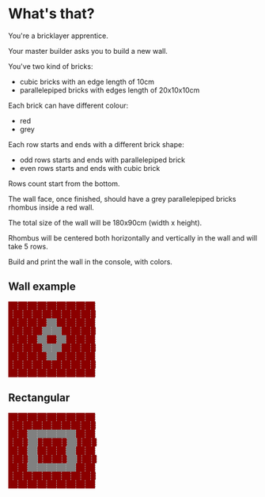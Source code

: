 # What's that?

You're a bricklayer apprentice.

Your master builder asks you to build a new wall.

You've two kind of bricks:

* cubic bricks with an edge length of 10cm
* parallelepiped bricks with edges length of 20x10x10cm

Each brick can have different colour:

* red
* grey

Each row starts and ends with a different brick shape:

* odd rows starts and ends with parallelepiped brick
* even rows starts and ends with cubic brick

Rows count start from the bottom.

The wall face, once finished, should have a grey parallelepiped bricks rhombus inside a red wall.

The total size of the wall will be 180x90cm (width x height).

Rhombus will be centered both horizontally and vertically in the wall and will take 5 rows.

Build and print the wall in the console, with colors.

## Wall example

<span style="color: darkred; background-color: darkred; border-right: 1px dashed darkgrey;">==</span><span style="color: darkred; background-color: darkred; border-right: 1px dashed darkgrey;">==</span><span style="color: darkred; background-color: darkred; border-right: 1px dashed darkgrey;">==</span><span style="color: darkred; background-color: darkred; border-right: 1px dashed darkgrey;">==</span><span style="color: darkred; background-color: darkred; border-right: 1px dashed darkgrey;">==</span><span style="color: darkred; background-color: darkred; border-right: 1px dashed darkgrey;">==</span><span style="color: darkred; background-color: darkred; border-right: 1px dashed darkgrey;">==</span><span style="color: darkred; background-color: darkred; border-right: 1px dashed darkgrey;">==</span><span style="color: darkred; background-color: darkred; border-right: 1px dashed darkgrey;">==</span><br />
<span style="color: darkred; background-color: darkred; border-right: 1px dashed darkgrey;">=</span><span style="color: darkred; background-color: darkred; border-right: 1px dashed darkgrey;">==</span><span style="color: darkred; background-color: darkred; border-right: 1px dashed darkgrey;">==</span><span style="color: darkred; background-color: darkred; border-right: 1px dashed darkgrey;">==</span><span style="color: darkred; background-color: darkred; border-right: 1px dashed darkgrey;">==</span><span style="color: darkred; background-color: darkred; border-right: 1px dashed darkgrey;">==</span><span style="color: darkred; background-color: darkred; border-right: 1px dashed darkgrey;">==</span><span style="color: darkred; background-color: darkred; border-right: 1px dashed darkgrey;">==</span><span style="color: darkred; background-color: darkred; border-right: 1px dashed darkgrey;">==</span><span style="color: darkred; background-color: darkred; border-right: 1px dashed darkgrey;">=</span><br />
<span style="color: darkred; background-color: darkred; border-right: 1px dashed darkgrey;">==</span><span style="color: darkred; background-color: darkred; border-right: 1px dashed darkgrey;">==</span><span style="color: darkred; background-color: darkred; border-right: 1px dashed darkgrey;">==</span><span style="color: darkred; background-color: darkred; border-right: 1px dashed darkgrey;">==</span><span style="color: grey; background-color: grey; border-right: 1px dashed darkgrey;">++</span><span style="color: darkred; background-color: darkred; border-right: 1px dashed darkgrey;">==</span><span style="color: darkred; background-color: darkred; border-right: 1px dashed darkgrey;">==</span><span style="color: darkred; background-color: darkred; border-right: 1px dashed darkgrey;">==</span><span style="color: darkred; background-color: darkred; border-right: 1px dashed darkgrey;">==</span><br />
<span style="color: darkred; background-color: darkred; border-right: 1px dashed darkgrey;">=</span><span style="color: darkred; background-color: darkred; border-right: 1px dashed darkgrey;">==</span><span style="color: darkred; background-color: darkred; border-right: 1px dashed darkgrey;">==</span><span style="color: darkred; background-color: darkred; border-right: 1px dashed darkgrey;">==</span><span style="color: grey; background-color: grey; border-right: 1px dashed darkgrey;">++</span><span style="color: grey; background-color: grey; border-right: 1px dashed darkgrey;">++</span><span style="color: darkred; background-color: darkred; border-right: 1px dashed darkgrey;">==</span><span style="color: darkred; background-color: darkred; border-right: 1px dashed darkgrey;">==</span><span style="color: darkred; background-color: darkred; border-right: 1px dashed darkgrey;">==</span><span style="color: darkred; background-color: darkred; border-right: 1px dashed darkgrey;">=</span><br />
<span style="color: darkred; background-color: darkred; border-right: 1px dashed darkgrey;">==</span><span style="color: darkred; background-color: darkred; border-right: 1px dashed darkgrey;">==</span><span style="color: darkred; background-color: darkred; border-right: 1px dashed darkgrey;">==</span><span style="color: grey; background-color: grey; border-right: 1px dashed darkgrey;">++</span><span style="color: darkred; background-color: darkred; border-right: 1px dashed darkgrey;">==</span><span style="color: grey; background-color: grey; border-right: 1px dashed darkgrey;">++</span><span style="color: darkred; background-color: darkred; border-right: 1px dashed darkgrey;">==</span><span style="color: darkred; background-color: darkred; border-right: 1px dashed darkgrey;">==</span><span style="color: darkred; background-color: darkred; border-right: 1px dashed darkgrey;">==</span><br />
<span style="color: darkred; background-color: darkred; border-right: 1px dashed darkgrey;">=</span><span style="color: darkred; background-color: darkred; border-right: 1px dashed darkgrey;">==</span><span style="color: darkred; background-color: darkred; border-right: 1px dashed darkgrey;">==</span><span style="color: darkred; background-color: darkred; border-right: 1px dashed darkgrey;">==</span><span style="color: grey; background-color: grey; border-right: 1px dashed darkgrey;">++</span><span style="color: grey; background-color: grey; border-right: 1px dashed darkgrey;">++</span><span style="color: darkred; background-color: darkred; border-right: 1px dashed darkgrey;">==</span><span style="color: darkred; background-color: darkred; border-right: 1px dashed darkgrey;">==</span><span style="color: darkred; background-color: darkred; border-right: 1px dashed darkgrey;">==</span><span style="color: darkred; background-color: darkred; border-right: 1px dashed darkgrey;">=</span><br />
<span style="color: darkred; background-color: darkred; border-right: 1px dashed darkgrey;">==</span><span style="color: darkred; background-color: darkred; border-right: 1px dashed darkgrey;">==</span><span style="color: darkred; background-color: darkred; border-right: 1px dashed darkgrey;">==</span><span style="color: darkred; background-color: darkred; border-right: 1px dashed darkgrey;">==</span><span style="color: grey; background-color: grey; border-right: 1px dashed darkgrey;">++</span><span style="color: darkred; background-color: darkred; border-right: 1px dashed darkgrey;">==</span><span style="color: darkred; background-color: darkred; border-right: 1px dashed darkgrey;">==</span><span style="color: darkred; background-color: darkred; border-right: 1px dashed darkgrey;">==</span><span style="color: darkred; background-color: darkred; border-right: 1px dashed darkgrey;">==</span><br />
<span style="color: darkred; background-color: darkred; border-right: 1px dashed darkgrey;">=</span><span style="color: darkred; background-color: darkred; border-right: 1px dashed darkgrey;">==</span><span style="color: darkred; background-color: darkred; border-right: 1px dashed darkgrey;">==</span><span style="color: darkred; background-color: darkred; border-right: 1px dashed darkgrey;">==</span><span style="color: darkred; background-color: darkred; border-right: 1px dashed darkgrey;">==</span><span style="color: darkred; background-color: darkred; border-right: 1px dashed darkgrey;">==</span><span style="color: darkred; background-color: darkred; border-right: 1px dashed darkgrey;">==</span><span style="color: darkred; background-color: darkred; border-right: 1px dashed darkgrey;">==</span><span style="color: darkred; background-color: darkred; border-right: 1px dashed darkgrey;">==</span><span style="color: darkred; background-color: darkred; border-right: 1px dashed darkgrey;">=</span><br />
<span style="color: darkred; background-color: darkred; border-right: 1px dashed darkgrey;">==</span><span style="color: darkred; background-color: darkred; border-right: 1px dashed darkgrey;">==</span><span style="color: darkred; background-color: darkred; border-right: 1px dashed darkgrey;">==</span><span style="color: darkred; background-color: darkred; border-right: 1px dashed darkgrey;">==</span><span style="color: darkred; background-color: darkred; border-right: 1px dashed darkgrey;">==</span><span style="color: darkred; background-color: darkred; border-right: 1px dashed darkgrey;">==</span><span style="color: darkred; background-color: darkred; border-right: 1px dashed darkgrey;">==</span><span style="color: darkred; background-color: darkred; border-right: 1px dashed darkgrey;">==</span><span style="color: darkred; background-color: darkred; border-right: 1px dashed darkgrey;">==</span><br />


## Rectangular

<span style="color: darkred; background-color: darkred; border-right: 1px dashed darkgrey;">==</span><span style="color: darkred; background-color: darkred; border-right: 1px dashed darkgrey;">==</span><span style="color: darkred; background-color: darkred; border-right: 1px dashed darkgrey;">==</span><span style="color: darkred; background-color: darkred; border-right: 1px dashed darkgrey;">==</span><span style="color: darkred; background-color: darkred; border-right: 1px dashed darkgrey;">==</span><span style="color: darkred; background-color: darkred; border-right: 1px dashed darkgrey;">==</span><span style="color: darkred; background-color: darkred; border-right: 1px dashed darkgrey;">==</span><span style="color: darkred; background-color: darkred; border-right: 1px dashed darkgrey;">==</span><span style="color: darkred; background-color: darkred; border-right: 1px dashed darkgrey;">==</span><br />
<span style="color: darkred; background-color: darkred; border-right: 1px dashed darkgrey;">=</span><span style="color: darkred; background-color: darkred; border-right: 1px dashed darkgrey;">==</span><span style="color: darkred; background-color: darkred; border-right: 1px dashed darkgrey;">==</span><span style="color: darkred; background-color: darkred; border-right: 1px dashed darkgrey;">==</span><span style="color: darkred; background-color: darkred; border-right: 1px dashed darkgrey;">==</span><span style="color: darkred; background-color: darkred; border-right: 1px dashed darkgrey;">==</span><span style="color: darkred; background-color: darkred; border-right: 1px dashed darkgrey;">==</span><span style="color: darkred; background-color: darkred; border-right: 1px dashed darkgrey;">==</span><span style="color: darkred; background-color: darkred; border-right: 1px dashed darkgrey;">==</span><span style="color: darkred; background-color: darkred; border-right: 1px dashed darkgrey;">=</span><br />
<span style="color: darkred; background-color: darkred; border-right: 1px dashed darkgrey;">==</span><span style="color: darkred; background-color: darkred; border-right: 1px dashed darkgrey;">==</span><span style="color: grey; background-color: grey; border-right: 1px dashed darkgrey;">++</span><span style="color: grey; background-color: grey; border-right: 1px dashed darkgrey;">++</span><span style="color: grey; background-color: grey; border-right: 1px dashed darkgrey;">++</span><span style="color: grey; background-color: grey; border-right: 1px dashed darkgrey;">++</span><span style="color: grey; background-color: grey; border-right: 1px dashed darkgrey;">++</span><span style="color: darkred; background-color: darkred; border-right: 1px dashed darkgrey;">==</span><span style="color: darkred; background-color: darkred; border-right: 1px dashed darkgrey;">==</span><br />
<span style="color: darkred; background-color: darkred; border-right: 1px dashed darkgrey;">=</span><span style="color: darkred; background-color: darkred; border-right: 1px dashed darkgrey;">==</span><span style="color: darkred; background-color: darkred; border-right: 1px dashed darkgrey;">=</span><span style="color: grey; background-color: grey; border-right: 1px dashed darkgrey;">++</span><span style="color: darkred; background-color: darkred; border-right: 1px dashed darkgrey;">=</span><span style="color: darkred; background-color: darkred; border-right: 1px dashed darkgrey;">==</span><span style="color: darkred; background-color: darkred; border-right: 1px dashed darkgrey;">==</span><span style="color: darkred; background-color: darkred; border-right: 1px dashed darkgrey;">=</span><span style="color: grey; background-color: grey; border-right: 1px dashed darkgrey;">++</span><span style="color: darkred; background-color: darkred; border-right: 1px dashed darkgrey;">=</span><span style="color: darkred; background-color: darkred; border-right: 1px dashed darkgrey;">==</span><span style="color: darkred; background-color: darkred; border-right: 1px dashed darkgrey;">=</span><br />
<span style="color: darkred; background-color: darkred; border-right: 1px dashed darkgrey;">==</span><span style="color: darkred; background-color: darkred; border-right: 1px dashed darkgrey;">==</span><span style="color: grey; background-color: grey; border-right: 1px dashed darkgrey;">++</span><span style="color: darkred; background-color: darkred; border-right: 1px dashed darkgrey;">==</span><span style="color: darkred; background-color: darkred; border-right: 1px dashed darkgrey;">==</span><span style="color: darkred; background-color: darkred; border-right: 1px dashed darkgrey;">==</span><span style="color: grey; background-color: grey; border-right: 1px dashed darkgrey;">++</span><span style="color: darkred; background-color: darkred; border-right: 1px dashed darkgrey;">==</span><span style="color: darkred; background-color: darkred; border-right: 1px dashed darkgrey;">==</span><br />
<span style="color: darkred; background-color: darkred; border-right: 1px dashed darkgrey;">=</span><span style="color: darkred; background-color: darkred; border-right: 1px dashed darkgrey;">==</span><span style="color: darkred; background-color: darkred; border-right: 1px dashed darkgrey;">=</span><span style="color: grey; background-color: grey; border-right: 1px dashed darkgrey;">++</span><span style="color: darkred; background-color: darkred; border-right: 1px dashed darkgrey;">=</span><span style="color: darkred; background-color: darkred; border-right: 1px dashed darkgrey;">==</span><span style="color: darkred; background-color: darkred; border-right: 1px dashed darkgrey;">==</span><span style="color: darkred; background-color: darkred; border-right: 1px dashed darkgrey;">=</span><span style="color: grey; background-color: grey; border-right: 1px dashed darkgrey;">++</span><span style="color: darkred; background-color: darkred; border-right: 1px dashed darkgrey;">=</span><span style="color: darkred; background-color: darkred; border-right: 1px dashed darkgrey;">==</span><span style="color: darkred; background-color: darkred; border-right: 1px dashed darkgrey;">=</span><br />
<span style="color: darkred; background-color: darkred; border-right: 1px dashed darkgrey;">==</span><span style="color: darkred; background-color: darkred; border-right: 1px dashed darkgrey;">==</span><span style="color: grey; background-color: grey; border-right: 1px dashed darkgrey;">++</span><span style="color: grey; background-color: grey; border-right: 1px dashed darkgrey;">++</span><span style="color: grey; background-color: grey; border-right: 1px dashed darkgrey;">++</span><span style="color: grey; background-color: grey; border-right: 1px dashed darkgrey;">++</span><span style="color: grey; background-color: grey; border-right: 1px dashed darkgrey;">++</span><span style="color: darkred; background-color: darkred; border-right: 1px dashed darkgrey;">==</span><span style="color: darkred; background-color: darkred; border-right: 1px dashed darkgrey;">==</span><br />
<span style="color: darkred; background-color: darkred; border-right: 1px dashed darkgrey;">=</span><span style="color: darkred; background-color: darkred; border-right: 1px dashed darkgrey;">==</span><span style="color: darkred; background-color: darkred; border-right: 1px dashed darkgrey;">==</span><span style="color: darkred; background-color: darkred; border-right: 1px dashed darkgrey;">==</span><span style="color: darkred; background-color: darkred; border-right: 1px dashed darkgrey;">==</span><span style="color: darkred; background-color: darkred; border-right: 1px dashed darkgrey;">==</span><span style="color: darkred; background-color: darkred; border-right: 1px dashed darkgrey;">==</span><span style="color: darkred; background-color: darkred; border-right: 1px dashed darkgrey;">==</span><span style="color: darkred; background-color: darkred; border-right: 1px dashed darkgrey;">==</span><span style="color: darkred; background-color: darkred; border-right: 1px dashed darkgrey;">=</span><br />
<span style="color: darkred; background-color: darkred; border-right: 1px dashed darkgrey;">==</span><span style="color: darkred; background-color: darkred; border-right: 1px dashed darkgrey;">==</span><span style="color: darkred; background-color: darkred; border-right: 1px dashed darkgrey;">==</span><span style="color: darkred; background-color: darkred; border-right: 1px dashed darkgrey;">==</span><span style="color: darkred; background-color: darkred; border-right: 1px dashed darkgrey;">==</span><span style="color: darkred; background-color: darkred; border-right: 1px dashed darkgrey;">==</span><span style="color: darkred; background-color: darkred; border-right: 1px dashed darkgrey;">==</span><span style="color: darkred; background-color: darkred; border-right: 1px dashed darkgrey;">==</span><span style="color: darkred; background-color: darkred; border-right: 1px dashed darkgrey;">==</span><br />
